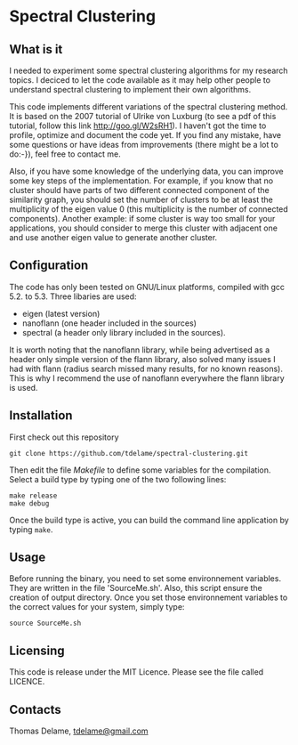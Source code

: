 # Spectral Clustering

## What is it
I needed to experiment some spectral clustering algorithms for my research 
topics. I deciced to let the code available as it may help other people to
understand spectral clustering to implement their own algorithms. 

This code implements different variations of the spectral clustering method. It
is based on the 2007 tutorial of Ulrike von Luxburg (to see a pdf of this 
tutorial, follow this link http://goo.gl/W2sRH1). I haven't got the time to 
profile, optimize and document the code yet. If you find any mistake, have some
questions or have ideas from improvements (there might be a lot to do:-}), feel
free to contact me. 

Also, if you have some knowledge of the underlying data, you can improve some 
key steps of the implementation. For example, if you know that no cluster should
have parts of two different connected component of the similarity graph, you 
should set the number of clusters to be at least the multiplicity of the eigen 
value 0 (this multiplicity is the number of connected components). Another 
example: if some cluster is way too small for your applications, you should 
consider to merge this cluster with adjacent one and use another eigen value to
generate another cluster. 

## Configuration
The code has only been tested on GNU/Linux platforms, compiled with gcc 5.2. to
5.3. Three libaries are used:
- eigen (latest version)
- nanoflann (one header included in the sources)
- spectral (a header only library included in the sources).

It is worth noting that the nanoflann library, while being advertised as a 
header only simple version of the flann library, also solved many issues I had 
with flann (radius search missed many results, for no known reasons). This is 
why I recommend the use of nanoflann everywhere the flann library is used.

## Installation
First check out this repository
```
git clone https://github.com/tdelame/spectral-clustering.git
```

Then edit the file _Makefile_ to define some variables for the compilation. 
Select a build type by typing one of the two following lines: 
```
make release
make debug
```

Once the build type is active, you can build the command line application by
typing ``make``.
    
## Usage
Before running the binary, you need to set some environnement variables. They
are written in the file 'SourceMe.sh'. Also, this script ensure the creation of
output directory. Once you set those environnement variables to the correct 
values for your system, simply type:
```
source SourceMe.sh
```

## Licensing
This code is release under the MIT Licence. Please see the file called LICENCE.

## Contacts
Thomas Delame, tdelame@gmail.com
